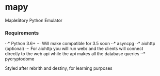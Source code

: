 # mapy
MapleStory Python Emulator

### Requirements
⋅⋅* Python 3.6+
⋅⋅⋅ Will make compatible for 3.5 soon
⋅⋅* asyncpg
⋅⋅* aiohttp (optional)
⋅⋅⋅ For aiohttp you will run web/ and the clients will connect directly to the web api while the api makes all the database queries
⋅⋅* pycryptodome

Styled after rebrith and destiny, for learning purposes